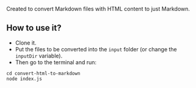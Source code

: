 Created to convert Markdown files with HTML content to just Markdown.

## How to use it?

- Clone it.
- Put the files to be converted into the `input` folder (or change the `inputDir` variable).
- Then go to the terminal and run:

```shell
cd convert-html-to-markdown
node index.js
```
